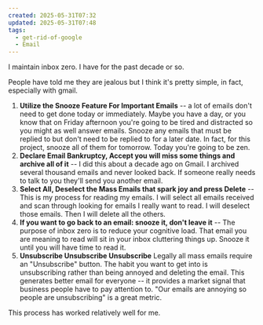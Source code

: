 ```yaml
---
created: 2025-05-31T07:32
updated: 2025-05-31T07:48
tags:
  - get-rid-of-google
  - Email
---
```

I maintain inbox zero. I have for the past decade or so. 

People have told me they are jealous but I think it's pretty simple, in fact, especially with gmail. 

1. **Utilize the Snooze Feature For Important Emails** -- a lot of emails don't need to get done today or immediately. Maybe you have a day, or you know that on Friday afternoon you're going to be tired and distracted so you might as well answer emails. Snooze any emails that must be replied to but don't need to be replied to for a later date. In fact, for this project, snooze all of them for tomorrow. Today you're going to be zen.
2. **Declare Email Bankruptcy, Accept you will miss some things and archive all of it** -- I did this about a decade ago on Gmail. I archived several thousand emails and never looked back. If someone really needs to talk to you they'll send you another email. 
3. **Select All, Deselect the Mass Emails that spark joy and press Delete** -- This is my process for reading my emails. I will select all emails received and scan through looking for emails I really want to read. I will deselect those emails. Then I will delete all the others. 
4. **If you want to go back to an email: snooze it, don't leave it** -- The purpose of inbox zero is to reduce your cognitive load. That email you are meaning to read will sit in your inbox cluttering things up. Snooze it until you will have time to read it. 
5. **Unsubscribe Unsubscribe Unsubscribe** Legally all mass emails require an "Unsubscribe" button. The habit you want to get into is unsubscribing rather than being annoyed and deleting the email. This generates better email for everyone -- it provides a market signal that business people have to pay attention to. "Our emails are annoying so people are unsubscribing" is a great metric. 

This process has worked relatively well for me.